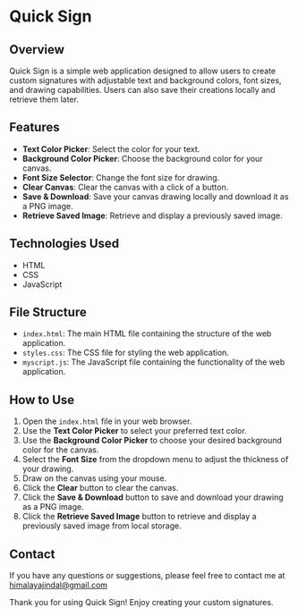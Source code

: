 # Quick Sign

## Overview
Quick Sign is a simple web application designed to allow users to create custom signatures with adjustable text and background colors, font sizes, and drawing capabilities. Users can also save their creations locally and retrieve them later.

## Features
- **Text Color Picker**: Select the color for your text.
- **Background Color Picker**: Choose the background color for your canvas.
- **Font Size Selector**: Change the font size for drawing.
- **Clear Canvas**: Clear the canvas with a click of a button.
- **Save & Download**: Save your canvas drawing locally and download it as a PNG image.
- **Retrieve Saved Image**: Retrieve and display a previously saved image.

## Technologies Used
- HTML
- CSS
- JavaScript    

## File Structure
- `index.html`: The main HTML file containing the structure of the web application.
- `styles.css`: The CSS file for styling the web application.
- `myscript.js`: The JavaScript file containing the functionality of the web application.

## How to Use
1. Open the `index.html` file in your web browser.
2. Use the **Text Color Picker** to select your preferred text color.
3. Use the **Background Color Picker** to choose your desired background color for the canvas.
4. Select the **Font Size** from the dropdown menu to adjust the thickness of your drawing.
5. Draw on the canvas using your mouse.
6. Click the **Clear** button to clear the canvas.
7. Click the **Save & Download** button to save and download your drawing as a PNG image.
8. Click the **Retrieve Saved Image** button to retrieve and display a previously saved image from local storage.



## Contact
If you have any questions or suggestions, please feel free to contact me at himalayajindal@gmail.com



Thank you for using Quick Sign! Enjoy creating your custom signatures.
